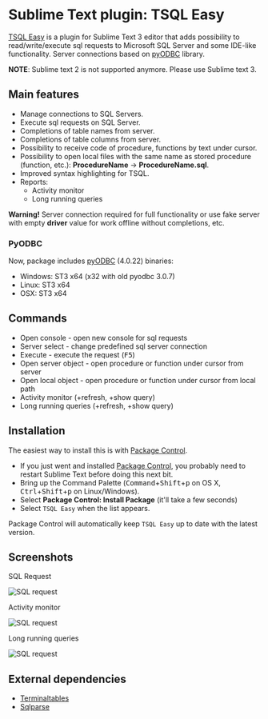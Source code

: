 # Sublime Text plugin: TSQL Easy

[TSQL Easy](https://github.com/tosher/TSQLEasy) is a plugin for Sublime Text 3 editor that adds possibility to read/write/execute sql requests to Microsoft SQL Server and some IDE-like functionality.
Server connections based on [pyODBC](https://code.google.com/p/pyodbc/) library.

**NOTE**: Sublime text 2 is not supported anymore. Please use Sublime text 3.

## Main features
* Manage connections to SQL Servers.
* Execute sql requests on SQL Server.
* Completions of table names from server.
* Completions of table columns from server.
* Possibility to receive code of procedure, functions by text under cursor.
* Possibility to open local files with the same name as stored procedure (function, etc.): **ProcedureName** -> **ProcedureName.sql**.
* Improved syntax highlighting for TSQL.
* Reports: 
    - Activity monitor
    - Long running queries

**Warning!** Server connection required for full functionality or use fake server with empty **driver** value for work offline without completions, etc.

### PyODBC
Now, package includes [pyODBC](https://code.google.com/p/pyodbc/) (4.0.22) binaries:

* Windows: ST3 x64 (x32 with old pyodbc 3.0.7)
* Linux: ST3 x64
* OSX: ST3 x64

## Commands
* Open console - open new console for sql requests
* Server select - change predefined sql server connection
* Execute - execute the request (<kbd>F5</kbd>)
* Open server object - open procedure or function under cursor from server
* Open local object - open procedure or function under cursor from local path
* Activity monitor (+refresh, +show query)
* Long running queries (+refresh, +show query)

## Installation
The easiest way to install this is with [Package Control](https://packagecontrol.io/packages/TSQLEasy).

* If you just went and installed [Package Control](https://packagecontrol.io/installation), you probably need to restart Sublime Text before doing this next bit.
* Bring up the Command Palette (<kbd>Command</kbd>+<kbd>Shift</kbd>+<kbd>p</kbd> on OS X, <kbd>Ctrl</kbd>+<kbd>Shift</kbd>+<kbd>p</kbd> on Linux/Windows).
* Select **Package Control: Install Package** (it'll take a few seconds)
* Select `TSQL Easy` when the list appears.

Package Control will automatically keep `TSQL Easy` up to date with the latest version.

## Screenshots

SQL Request

![SQL request](https://raw.githubusercontent.com/wiki/tosher/TSQLEasy/images/tsql_easy_scr1.png)

Activity monitor

![SQL request](https://raw.githubusercontent.com/wiki/tosher/TSQLEasy/images/tsql_easy_scr2.png)

Long running queries

![SQL request](https://raw.githubusercontent.com/wiki/tosher/TSQLEasy/images/tsql_easy_scr3.png)

## External dependencies

* [Terminaltables](https://robpol86.github.io/terminaltables/index.html)
* [Sqlparse](https://github.com/andialbrecht/sqlparse)
